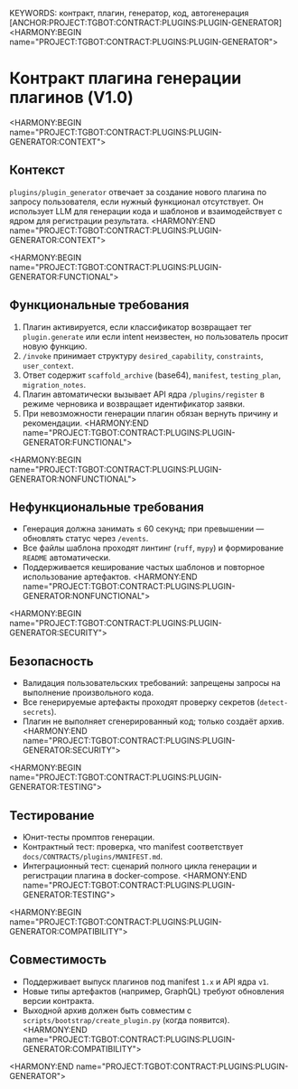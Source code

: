 KEYWORDS: контракт, плагин, генератор, код, автогенерация
[ANCHOR:PROJECT:TGBOT:CONTRACT:PLUGINS:PLUGIN-GENERATOR]
<HARMONY:BEGIN name="PROJECT:TGBOT:CONTRACT:PLUGINS:PLUGIN-GENERATOR">
# Контракт плагина генерации плагинов (V1.0)

<HARMONY:BEGIN name="PROJECT:TGBOT:CONTRACT:PLUGINS:PLUGIN-GENERATOR:CONTEXT">
## Контекст
`plugins/plugin_generator` отвечает за создание нового плагина по запросу пользователя, если нужный функционал отсутствует. Он использует LLM для генерации кода и шаблонов и взаимодействует с ядром для регистрации результата.
<HARMONY:END name="PROJECT:TGBOT:CONTRACT:PLUGINS:PLUGIN-GENERATOR:CONTEXT">

<HARMONY:BEGIN name="PROJECT:TGBOT:CONTRACT:PLUGINS:PLUGIN-GENERATOR:FUNCTIONAL">
## Функциональные требования
1. Плагин активируется, если классификатор возвращает тег `plugin.generate` или если intent неизвестен, но пользователь просит новую функцию.
2. `/invoke` принимает структуру `desired_capability`, `constraints`, `user_context`.
3. Ответ содержит `scaffold_archive` (base64), `manifest`, `testing_plan`, `migration_notes`.
4. Плагин автоматически вызывает API ядра `/plugins/register` в режиме черновика и возвращает идентификатор заявки.
5. При невозможности генерации плагин обязан вернуть причину и рекомендации.
<HARMONY:END name="PROJECT:TGBOT:CONTRACT:PLUGINS:PLUGIN-GENERATOR:FUNCTIONAL">

<HARMONY:BEGIN name="PROJECT:TGBOT:CONTRACT:PLUGINS:PLUGIN-GENERATOR:NONFUNCTIONAL">
## Нефункциональные требования
- Генерация должна занимать ≤ 60 секунд; при превышении — обновлять статус через `/events`.
- Все файлы шаблона проходят линтинг (`ruff`, `mypy`) и формирование `README` автоматически.
- Поддерживается кеширование частых шаблонов и повторное использование артефактов.
<HARMONY:END name="PROJECT:TGBOT:CONTRACT:PLUGINS:PLUGIN-GENERATOR:NONFUNCTIONAL">

<HARMONY:BEGIN name="PROJECT:TGBOT:CONTRACT:PLUGINS:PLUGIN-GENERATOR:SECURITY">
## Безопасность
- Валидация пользовательских требований: запрещены запросы на выполнение произвольного кода.
- Все генерируемые артефакты проходят проверку секретов (`detect-secrets`).
- Плагин не выполняет сгенерированный код; только создаёт архив.
<HARMONY:END name="PROJECT:TGBOT:CONTRACT:PLUGINS:PLUGIN-GENERATOR:SECURITY">

<HARMONY:BEGIN name="PROJECT:TGBOT:CONTRACT:PLUGINS:PLUGIN-GENERATOR:TESTING">
## Тестирование
- Юнит-тесты промптов генерации.
- Контрактный тест: проверка, что manifest соответствует `docs/CONTRACTS/plugins/MANIFEST.md`.
- Интеграционный тест: сценарий полного цикла генерации и регистрации плагина в docker-compose.
<HARMONY:END name="PROJECT:TGBOT:CONTRACT:PLUGINS:PLUGIN-GENERATOR:TESTING">

<HARMONY:BEGIN name="PROJECT:TGBOT:CONTRACT:PLUGINS:PLUGIN-GENERATOR:COMPATIBILITY">
## Совместимость
- Поддерживает выпуск плагинов под manifest `1.x` и API ядра `v1`.
- Новые типы артефактов (например, GraphQL) требуют обновления версии контракта.
- Выходной архив должен быть совместим с `scripts/bootstrap/create_plugin.py` (когда появится).
<HARMONY:END name="PROJECT:TGBOT:CONTRACT:PLUGINS:PLUGIN-GENERATOR:COMPATIBILITY">

<HARMONY:END name="PROJECT:TGBOT:CONTRACT:PLUGINS:PLUGIN-GENERATOR">
